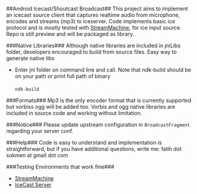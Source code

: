 ##Android Icecast/Shoutcast Broadcast##
This project aims to implement an icecast source client that captures realtime audio from microphone, encodes and streams (mp3) to iceserver. 
Code implements basic ice protocol and is mostly tested with <a href="https://github.com/StreamMachine/StreamMachine">StreamMachine</a>, for ice input source.
Repo is still preview and will be packaged as library.

###Native Libraries###
Although native libraries are included in jniLibs folder, developers encouraged to build from source files. Easy way to generate native libs<br>
* Enter jni folder on command line and call. Note that ndk-build should be on your path or print full path of binary<br><br>
<code>ndk-build</code>


###Formats###
Mp3 is the only encoder format that is currently supported but vorbiss ogg will be added too. Vorbis and ogg native libraries are included in source code and working without limitation.

###Notice###
Please update upstream configuration in <code>BroadcastFragment</code> regarding your server conf.

###Help###
Code is easy to understand and implementation is straightforward, but if you have additional questions, write me: fatih dot sokmen at gmail dot com 

###Testing Environments that work fine###
- <a href="https://github.com/StreamMachine/StreamMachine">StreamMachine</a>
- <a href="http://icecast.org/">IceCast Server</a>





